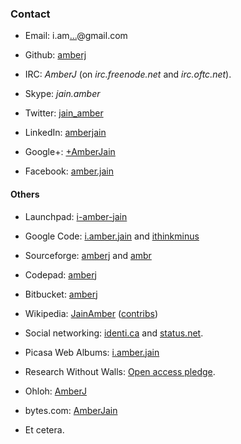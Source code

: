 ### Contact

* Email:
i.am<a 
href="http://www.google.com/recaptcha/mailhide/d?k=016J0LWoLhuUWjSFyClRknwA==&amp;c=bKhfTECBumUMsIMIalr5_sLcX9n9SJxEsLTnLatdEK4=" 
onclick="window.open('http://www.google.com/recaptcha/mailhide/d?k\075016J0LWoLhuUWjSFyClRknwA\75\75\46c\75bKhfTECBumUMsIMIalr5_sLcX9n9SJxEsLTnLatdEK4\075', '', 
'toolbar=0,scrollbars=0,location=0,statusbar=0,menubar=0,resizable=0,width=500,height=300'); return false;" title="Reveal this e-mail 
address">...</a>@gmail.com

* Github: [amberj](https://github.com/amberj)

* IRC: *AmberJ* (on _irc.freenode.net_ and _irc.oftc.net_).

* Skype: <i>jain.amber</i>

* Twitter: [jain_amber](https://twitter.com/jain_amber)

* LinkedIn: [amberjain](http://www.linkedin.com/in/amberjain)

* Google+: [+AmberJain](https://plus.google.com/+AmberJain)

* Facebook: [amber.jain](http://www.facebook.com/amber.jain)

#### Others

* Launchpad: [i-amber-jain](https://launchpad.net/~i-amber-jain)

* Google Code: [i.amber.jain](http://code.google.com/u/i.amber.jain/) and [ithinkminus](https://code.google.com/u/ithinkminus/)

* Sourceforge: [amberj](https://sourceforge.net/users/amberj) and [ambr](https://sourceforge.net/users/ambr)

* Codepad: [amberj](http://codepad.org/users/amberj)

* Bitbucket: [amberj](https://bitbucket.org/amberj)

* Wikipedia: [JainAmber](http://en.wikipedia.org/wiki/User:JainAmber) ([contribs](http://en.wikipedia.org/wiki/Special:Contributions/JainAmber))

* Social networking: [identi.ca](http://identi.ca/amberj) and [status.net](https://amber.status.net/). 

* Picasa Web Albums: [i.amber.jain](http://picasaweb.google.com/i.amber.jain)

* Research Without Walls: [Open access pledge](http://www.researchwithoutwalls.org/457).

* Ohloh: [AmberJ](https://www.ohloh.net/accounts/AmberJ)

* bytes.com: [AmberJain](http://bytes.com/amberjain)

* Et cetera.